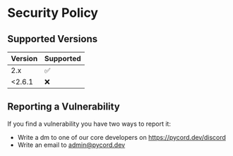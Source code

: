 # Security Policy

## Supported Versions

| Version | Supported          |
| ------- | ------------------ |
| 2.x     | :white_check_mark: |
| <2.6.1  | :x:                |

## Reporting a Vulnerability

If you find a vulnerability you have two ways to report it:

- Write a dm to one of our core developers on https://pycord.dev/discord
- Write an email to admin@pycord.dev
